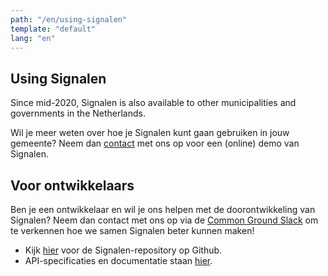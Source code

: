 ```yaml
---
path: "/en/using-signalen"
template: "default"
lang: "en"
---
```


## Using Signalen

Since mid-2020, Signalen is also available to other municipalities and governments in the Netherlands.

Wil je meer weten over hoe je Signalen kunt gaan gebruiken in jouw gemeente? Neem dan [contact](/contact) met ons op voor een (online) demo van Signalen.

## Voor ontwikkelaars

Ben je een ontwikkelaar en wil je ons helpen met de doorontwikkeling van Signalen? Neem dan contact met ons op via de [Common Ground Slack](https://join.slack.com/t/samenorganiseren/shared_invite/zt-dex1d7sk-wy11sKYWCF0qQYjJHSMW5Q) om te verkennen hoe we samen Signalen beter kunnen maken!

- Kijk [hier](https://github.com/signalen) voor de Signalen-repository op Github.
- API-specificaties en documentatie staan [hier](https://api.data.amsterdam.nl/api/swagger/?url=/signals/swagger/openapi.yaml#/default/get_signals_v1_private_signals_geography).
